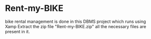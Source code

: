 # Rent-my-BIKE
bike rental management is done in this DBMS project which runs using Xamp 
Extract the zip file "Rent-my-BIKE.zip"
all the necessary files are present in it.

